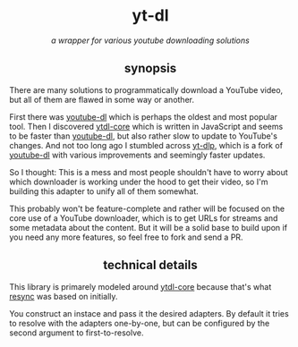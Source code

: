 <h1 align="center">yt-dl</h1>

<p align="center"><i>a wrapper for various youtube downloading solutions</i><p>

<h2 align="center">synopsis</h2>

There are many solutions to programmatically download a YouTube video, but all of them are flawed in some way or another.

First there was [youtube-dl](https://github.com/ytdl-org/youtube-dl) which is perhaps the oldest and most popular tool. Then I discovered [ytdl-core](https://github.com/fent/node-ytdl-core) which is written in JavaScript and seems to be faster than [youtube-dl](https://github.com/ytdl-org/youtube-dl), but also rather slow to update to YouTube's changes. And not too long ago I stumbled across [yt-dlp](https://github.com/yt-dlp/yt-dlp), which is a fork of [youtube-dl](https://github.com/ytdl-org/youtube-dl) with various improvements and seemingly faster updates.

So I thought: This is a mess and most people shouldn't have to worry about which downloader is working under the hood to get their video, so I'm building this adapter to unify all of them somewhat.

This probably won't be feature-complete and rather will be focused on the core use of a YouTube downloader, which is to get URLs for streams and some metadata about the content. But it will be a solid base to build upon if you need any more features, so feel free to fork and send a PR.

<h2 align="center">technical details</h2>

This library is primarely modeled around [ytdl-core](https://github.com/fent/node-ytdl-core) because that's what [resync](https://github.com/resync-tv/resync) was based on initially.

You construct an instace and pass it the desired adapters. By default it tries to resolve
with the adapters one-by-one, but can be configured by the second argument to first-to-resolve.
